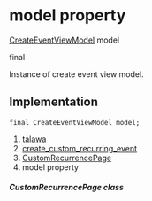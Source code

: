 
<div>

# model property

</div>


[CreateEventViewModel](../../view_model_after_auth_view_models_event_view_models_create_event_view_model/CreateEventViewModel-class.md)
model


final




Instance of create event view model.



## Implementation

``` language-dart
final CreateEventViewModel model;
```







1.  [talawa](../../index.md)
2.  [create_custom_recurring_event](../../views_after_auth_screens_events_create_custom_recurring_event/)
3.  [CustomRecurrencePage](../../views_after_auth_screens_events_create_custom_recurring_event/CustomRecurrencePage-class.md)
4.  model property

##### CustomRecurrencePage class







